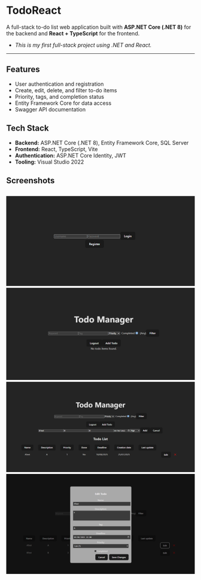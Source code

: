 # TodoReact

A full-stack to-do list web application built with **ASP.NET Core (.NET 8)** for the backend and **React + TypeScript** for the frontend.
- *This is my first full-stack project using .NET and React.*

---

## Features

- User authentication and registration
- Create, edit, delete, and filter to-do items
- Priority, tags, and completion status
- Entity Framework Core for data access
- Swagger API documentation

## Tech Stack

- **Backend:** ASP.NET Core (.NET 8), Entity Framework Core, SQL Server
- **Frontend:** React, TypeScript, Vite
- **Authentication:** ASP.NET Core Identity, JWT
- **Tooling:** Visual Studio 2022

## Screenshots
![Login Screen](Screenshots/LoginScreen.png)
![Todo Screen](Screenshots/TodoListEmpty.png)
![Add Todo Screen](Screenshots/TodoListAdd.png)
![Edit Todo Screen](Screenshots/TodoListEdit.png)
---


